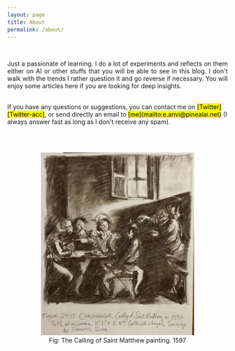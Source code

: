 ```yaml
---
layout: page
title: About
permalink: /about/
---
```


<br/>

<p style="text-align: justify;">
Just a passionate of learning. I do a lot of experiments and reflects on them either on AI or other stuffs that you will be able to see in this blog. I don't walk with the trends I rather question it and go reverse if necessary. You will enjoy some articles here if you are looking for deep insights.
</p>
<br/>
If you have any questions or suggestions, you can contact me on <span><mark>[Twitter][Twitter-acc]</mark></span>, or send directly an email to <span><mark>[me](mailto:e.anvi@pinealai.net)</mark></span> (I always answer fast as long as I don't receive any spam). 

[Twitter-acc]: https://x.com/anvi_al

<br /><br/>

<figure style="text-align: center;">
<img src="https://raw.githubusercontent.com/Anvi98/anvi98.github.io/master/assets/images/newsletter_st_matthew_painting.jpg" alt="The call" style="text-align: center;" width=350 />
    <br />    
    <figcaption>Fig: The Calling of Saint Matthew painting. 1597 
    </figcaption>
</figure>

